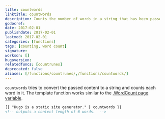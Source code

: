 ```yaml
---
title: countwords
linktitle: countwords
description: Counts the number of words in a string that has been passed to it.
godocref:
date: 2017-02-01
publishdate: 2017-02-01
lastmod: 2017-02-01
categories: [functions]
tags: [counting, word count]
signature:
workson: []
hugoversion:
relatedfuncs: [countrunes]
deprecated: false
aliases: [/functions/countrunes/,/functions/countwords/]
---
```


`countwords` tries to convert the passed content to a string and counts each word in it. The template function works similar to the [.WordCount page variable][pagevars].

```html
{{ "Hugo is a static site generator." | countwords }}
<!-- outputs a content length of 6 words.  -->
```


[pagevars]: /variables/page/